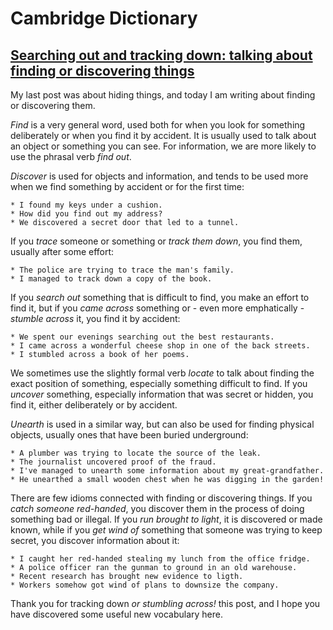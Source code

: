 # Cambridge Dictionary

## [Searching out and tracking down: talking about finding or discovering things](https://dictionaryblog.cambridge.org/2024/05/15/talking-about-finding-or-discovering-things)

My last post was about hiding things, and today I am writing about finding or discovering them.

*Find* is a very general word, used both for when you look for something deliberately or when you find it by accident. It is usually used to talk about an object or something you can see. For information, we are more likely to use the phrasal verb *find out*.

*Discover* is used for objects and information, and tends to be used more when we find something by accident or for the first time:

    * I found my keys under a cushion.
    * How did you find out my address?
    * We discovered a secret door that led to a tunnel.

If you *trace* someone or something or *track them down*, you find them, usually after some effort:

    * The police are trying to trace the man's family.
    * I managed to track down a copy of the book.

If you *search out* something that is difficult to find, you make an effort to find it, but if you *came across* something or - even more emphatically - *stumble across* it, you find it by accident:

    * We spent our evenings searching out the best restaurants.
    * I came across a wonderful cheese shop in one of the back streets.
    * I stumbled across a book of her poems.

We sometimes use the slightly formal verb *locate* to talk about finding the exact position of something, especially something difficult to find. If you *uncover* something, especially information that was secret or hidden, you find it, either deliberately or by accident.

*Unearth* is used in a similar way, but can also be used for finding physical objects, usually ones that have been buried underground:

    * A plumber was trying to locate the source of the leak.
    * The journalist uncovered proof of the fraud.
    * I've managed to unearth some information about my great-grandfather.
    * He unearthed a small wooden chest when he was digging in the garden!

There are few idioms connected with finding or discovering things. If you *catch someone red-handed*, you discover them in the process of doing something bad or illegal. If you *run brought to light*, it is discovered or made known, while if you *get wind of* something that someone was trying to keep secret, you discover information about it:

    * I caught her red-handed stealing my lunch from the office fridge.
    * A police officer ran the gunman to ground in an old warehouse.
    * Recent research has brought new evidence to ligth.
    * Workers somehow got wind of plans to downsize the company.

Thank you for tracking down *or stumbling across!* this post, and I hope you have discovered some useful new vocabulary here.
